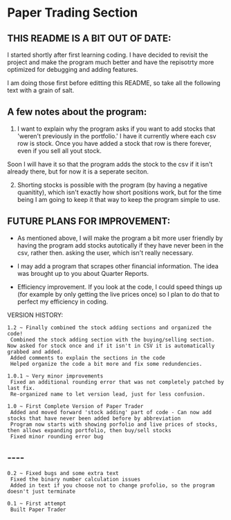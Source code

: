 # Paper Trading Section


## THIS README IS A BIT OUT OF DATE:

I started shortly after first learning coding.  I have decided to revisit the project and make the program much better and have the repisotrty more optimized for debugging and adding features.

I am doing those first before editting this README, so take all the following text with a grain of salt.
 

## A few notes about the program:

1. I want to explain why the program asks if you want to add stocks that 'weren't previously in the portfolio.' I have it currently where each csv row is stock.  Once you have added a stock that row is there forever, even if you sell all yout stock.  

Soon I will have it so that the program adds the stock to the csv if it isn't already there, but for now it is a seperate seciton.

2. Shorting stocks is possible with the program (by having a negative quanitity), which isn't exactly how short positions work, but for the time being I am going to keep it that way to keep the program simple to use.


## FUTURE PLANS FOR IMPROVEMENT:

- As mentioned above, I will make the program a bit more user friendly by having the program add stocks autotically if they have never been in the csv, rather then. asking the user, which isn't really necessary.

- I may add a program that scrapes other financial information.  The idea was brought up to you about Quarter Reports.

- Efficiency improvement.  If you look at the code, I could speed things up (for example by only getting the live prices once) so I plan to do that to perfect my efficiency in coding.  


VERSION HISTORY:
```
1.2 ~ Finally combined the stock adding sections and organized the code!
 Combined the stock adding section with the buying/selling section.  Now asked for stock once and if it isn't in CSV it is automatically grabbed and added.
 Added comments to explain the sections in the code
 Helped organize the code a bit more and fix some redundencies.
```

```
1.0.1 ~ Very minor improvements
 Fixed an additional rounding error that was not completely patched by last fix.
 Re-organized name to let version lead, just for less confusion.
```

```
1.0 ~ First Complete Version of Paper Trader
 Added and moved forward 'stock adding' part of code - Can now add stocks that have never been added before by abbreviation
 Program now starts with showing porfolio and live prices of stocks, then allows expanding portfolio, then buy/sell stocks
 Fixed minor rounding error bug
```

## ----

```
0.2 ~ Fixed bugs and some extra text
 Fixed the binary number calculation issues
 Added in text if you choose not to change profolio, so the program doesn't just terminate
```

```
0.1 ~ First attempt
 Built Paper Trader
```
